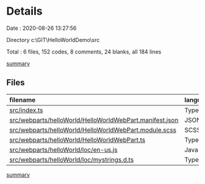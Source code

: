 # Details

Date : 2020-08-26 13:27:56

Directory c:\GIT\HelloWorldDemo\src

Total : 6 files,  152 codes, 8 comments, 24 blanks, all 184 lines

[summary](results.md)

## Files
| filename | language | code | comment | blank | total |
| :--- | :--- | ---: | ---: | ---: | ---: |
| [src/index.ts](/src/index.ts) | TypeScript | 0 | 1 | 1 | 2 |
| [src/webparts/helloWorld/HelloWorldWebPart.manifest.json](/src/webparts/helloWorld/HelloWorldWebPart.manifest.json) | JSON | 20 | 4 | 4 | 28 |
| [src/webparts/helloWorld/HelloWorldWebPart.module.scss](/src/webparts/helloWorld/HelloWorldWebPart.module.scss) | SCSS | 61 | 3 | 10 | 74 |
| [src/webparts/helloWorld/HelloWorldWebPart.ts](/src/webparts/helloWorld/HelloWorldWebPart.ts) | TypeScript | 55 | 0 | 7 | 62 |
| [src/webparts/helloWorld/loc/en-us.js](/src/webparts/helloWorld/loc/en-us.js) | JavaScript | 7 | 0 | 0 | 7 |
| [src/webparts/helloWorld/loc/mystrings.d.ts](/src/webparts/helloWorld/loc/mystrings.d.ts) | TypeScript | 9 | 0 | 2 | 11 |

[summary](results.md)